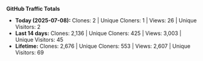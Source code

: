 
**GitHub Traffic Totals**

- **Today (2025-07-08):** Clones: 2 | Unique Cloners: 1 | Views: 26 | Unique Visitors: 2
- **Last 14 days:** Clones: 2,136 | Unique Cloners: 425 | Views: 3,003 | Unique Visitors: 45
- **Lifetime:** Clones: 2,676 | Unique Cloners: 553 | Views: 2,607 | Unique Visitors: 69
